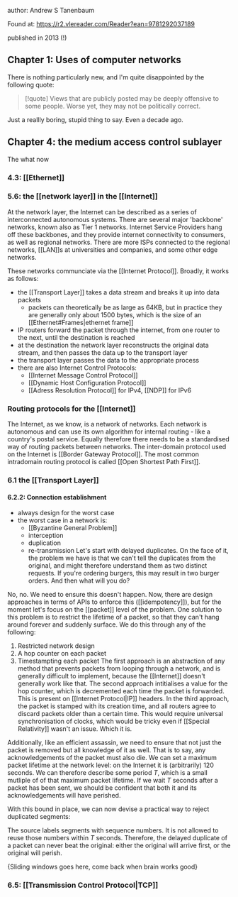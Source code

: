 author: Andrew S Tanenbaum

Found at: https://r2.vlereader.com/Reader?ean=9781292037189

published in 2013 (!)


## Chapter 1: Uses of computer networks
There is nothing particularly new, and I'm quite disappointed by the following quote:

>[!quote] Views that are publicly posted may be deeply offensive to some people. Worse yet, they may not be politically correct.

Just a reallly boring, stupid thing to say. Even a decade ago.

## Chapter 4: the medium access control sublayer
The what now

### 4.3: [[Ethernet]]
### 5.6: the [[network layer]] in the [[Internet]]
At the network layer, the Internet can be described as a series of interconnected autonomous systems. There are several major 'backbone' networks, known also as Tier 1 networks. Internet Service Providers hang off these backbones, and they provide internet connectivity to consumers, as well as regional networks. There are more ISPs connected to the regional networks, [[LAN]]s at universities and companies, and some other edge networks.

These networks communciate via the [[Internet Protocol]]. Broadly, it works as follows:
- the [[Transport Layer]] takes a data stream and breaks it up into data packets
	- packets can theoretically be as large as 64KB, but in practice they are generally only about 1500 bytes, which is the size of an [[Ethernet#Frames|ethernet frame]]
- IP routers forward the packet through the internet, from one router to the next, until the destination is reached
- at the destination the network layer reconstructs the original data stream, and then passes the data up to the transport layer
- the transport layer passes the data to the appropriate process
- there are also Internet Control Protocols:
	- [[Internet Message Control Protocol]]
	- [[Dynamic Host Configuration Protocol]]
	- [[Adress Resolution Protocol]] for IPv4, [[NDP]] for IPv6

### Routing protocols for the [[Internet]]
The Internet, as we know, is a network of networks. Each network is autonomous and can use its own algorithm for internal routing - like a country's postal service. Equally therefore there needs to be a standardised way of routing packets between networks. The inter-domain protocol used on the Internet is [[Border Gateway Protocol]]. The most common intradomain routing protocol is called [[Open Shortest Path First]].  

### 6.1 the [[Transport Layer]]

#### 6.2.2: Connection establishment
- always design for the worst case
- the worst case in a network is:
	- [[Byzantine General Problem]]
	- interception
	- duplication
	- re-transmission
Let's start with delayed duplicates. On the face of it, the problem we have is that we can't tell the duplicates from the original, and might therefore understand them as two distinct requests. If you're ordering burgers, this may result in two burger orders. And then what will you do?

No, no. We need to ensure this doesn't happen. Now, there are design approaches in terms of APIs to enforce this ([[idempotency]]), but for the moment let's focus on the [[packet]] level of the problem. One solution to this problem is to restrict the lifetime of a packet, so that they can't hang around forever and suddenly surface. We do this through any of the following:
1. Restricted network design
2. A hop counter on each packet
3. Timestampting each packet
The first approach is an abstraction of any method that prevents packets from looping through a network, and is generally difficult to implement, because the [[Internet]] doesn't generally work like that. The second approach intitialises a value for the hop counter, which is decremented each time the packet is forwarded. This is present on [[Internet Protocol|IP]] headers. In the third approach, the packet is stamped with its creation time, and all routers agree to discard packets older than a certain time. This would require universal synchronisation of clocks, which would be tricky even if [[Special Relativity]] wasn't an issue. Which it is.

Additionally, like an efficient assassin, we need to ensure that not just the packet is removed but all knowledge of it as well. That is to say, any acknowledgements of the packet must also die. We can set a maximum packet lifetime at the network level: on the Internet it is (arbitrarily) 120 seconds. We can therefore describe some period $T$, which is a small mutliple of of that maximum packet lifetime. If we wait $T$ seconds after a packet has been sent, we should be confident that both it and its acknowledgements will have perished.

With this bound in place, we can now devise a practical way to reject duplicated segments:

The source labels segments with sequence numbers. It is not allowed to reuse those numbers within $T$ seconds. Therefore, the delayed duplicate of a packet can never beat the original: either the original will arrive first, or the original will perish.

{Sliding windows goes here, come back when brain works good}

### 6.5: [[Transmission Control Protocol|TCP]] 
